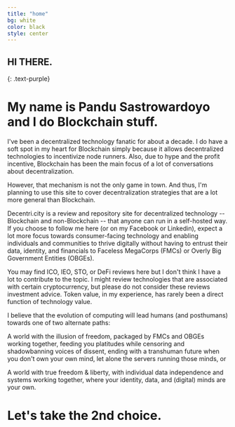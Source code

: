 ```yaml
---
title: "home"
bg: white
color: black
style: center
---
```


## HI THERE.
{: .text-purple}

<span class="fa-stack subtlecircle" style="font-size:100px; background:rgba(255,166,0,0.1)">
  <i class="fa fa-circle fa-stack-2x text-white"></i>
  <i class="fa fa-bicycle fa-stack-1x text-orange"></i>
</span>



# My name is Pandu Sastrowardoyo and I do Blockchain stuff.

I've been a decentralized technology fanatic for about a decade. I do have a soft spot in my heart for Blockchain simply because it allows decentralized technologies to incentivize node runners. Also, due to hype and the profit incentive, Blockchain has been the main focus of a lot of conversations about decentralization.

However, that mechanism is not the only game in town. And thus, I'm planning to use this site to cover decentralization strategies that are a lot more general than Blockchain.

Decentri.city is a review and repository site for decentralized technology -- Blockchain and non-Blockchain -- that anyone can run in a self-hosted way. If you choose to follow me here (or on my Facebook or Linkedin), expect a lot more focus towards consumer-facing technology and enabling individuals and communities to thrive digitally without having to entrust their data, identity, and financials to Faceless MegaCorps (FMCs) or Overly Big Government Entities (OBGEs).

You may find ICO, IEO, STO, or DeFi reviews here but I don't think I have a lot to contribute to the topic. I might review technologies that are associated with certain cryptocurrency, but please do not consider these reviews investment advice. Token value, in my experience, has rarely been a direct function of technology value.

I believe that the evolution of computing will lead humans (and posthumans) towards one of two alternate paths:

A world with the illusion of freedom, packaged by FMCs and OBGEs working together, feeding you platitudes while censoring and shadowbanning voices of dissent, ending with a transhuman future when you don't own your own mind, let alone the servers running those minds, or

A world with true freedom & liberty, with individual data independence and systems working together, where your identity, data, and (digital) minds are your own.

# Let's take the 2nd choice.
